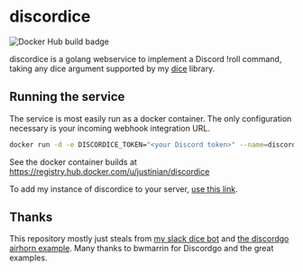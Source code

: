 # discordice

![Docker Hub build badge](https://dockeri.co/image/justinian/discordice)

discordice is a golang webservice to implement a Discord !roll command,
taking any dice argument supported by my [dice](https://github.com/justinian/dice)
library. 

## Running the service

The service is most easily run as a docker container. The only configuration necessary
is your incoming webhook integration URL.

```bash
docker run -d -e DISCORDICE_TOKEN="<your Discord token>" --name=discordice justinian/discordice
```

See the docker container builds at https://registry.hub.docker.com/u/justinian/discordice

To add my instance of discordice to your server, [use this link][1].

[1]: https://discordapp.com/api/oauth2/authorize?client_id=232229987145482261&scope=bot&permissions=11264

## Thanks

This repository mostly just steals from [my slack dice bot][2] and [the
discordgo airhorn example][3]. Many thanks to bwmarrin for Discordgo and the
great examples.

[2]: https://github.com/justinian/slackdice
[3]: https://github.com/bwmarrin/discordgo/tree/master/examples/airhorn

